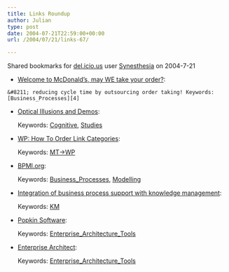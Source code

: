 ```yaml
---
title: Links Roundup
author: Julian
type: post
date: 2004-07-21T22:59:00+00:00
url: /2004/07/21/links-67/

---
```

Shared bookmarks for [del.icio.us][1] user  [Synesthesia][2] on 2004-7-21

  *  [Welcome to McDonald’s, may WE take your order?][3]:
   
    &#8211; reducing cycle time by outsourcing order taking! Keywords: [Business_Processes][4]
  * [Optical Illusions and Demos][5]:
   
    Keywords: [Cognitive][6], [Studies][7]
  * [WP: How To Order Link Categories][8]:
   
    Keywords: [MT->WP][9]
  * [BPMI.org][10]:
   
    Keywords: [Business_Processes][4], [Modelling][11]
  * [Integration of business process support with knowledge management][12]:
   
    Keywords: [KM][13]
  * [Popkin Software][14]:
   
    Keywords: [Enterprise\_Architecture\_Tools][15]
  * [Enterprise Architect][16]:
   
    Keywords: [Enterprise\_Architecture\_Tools][15]

 [1]: https://del.icio.us/
 [2]: https://del.icio.us/synesthesia
 [3]: https://brandautopsy.typepad.com/brandautopsy/2004/07/welcome_to_mcdo.html "https://brandautopsy.typepad.com/brandautopsy/2004/07/welcome_to_mcdo.html"
 [4]: https://del.icio.us/synesthesia/Business_Processes
 [5]: https://web.mit.edu/persci/people/adelson/illusions_demos.html "https://web.mit.edu/persci/people/adelson/illusions_demos.html"
 [6]: https://del.icio.us/synesthesia/Cognitive
 [7]: https://del.icio.us/synesthesia/Studies
 [8]: https://wiki.wordpress.org/HowToOrderLinkCategories?version=1 "https://wiki.wordpress.org/HowToOrderLinkCategories?version=1"
 [9]: https://del.icio.us/synesthesia/MT->WP
 [10]: https://www.bpmi.org/index.esp "https://www.bpmi.org/index.esp"
 [11]: https://del.icio.us/synesthesia/Modelling
 [12]: https://www.ibissoft.se/English/inka.htm "https://www.ibissoft.se/English/inka.htm"
 [13]: https://del.icio.us/synesthesia/KM
 [14]: https://www.popkin.co.uk/ "https://www.popkin.co.uk/"
 [15]: https://del.icio.us/synesthesia/Enterprise_Architecture_Tools
 [16]: https://www.sparxsystems.com.au/ "https://www.sparxsystems.com.au/"